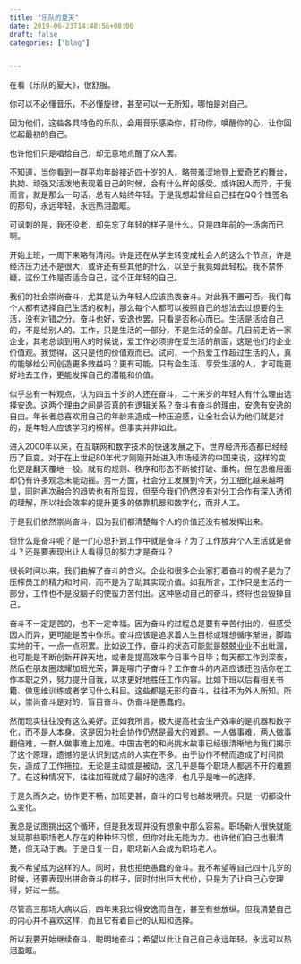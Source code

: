 ```yaml
---
title: "乐队的夏天"
date: 2019-06-23T14:48:56+08:00
draft: false
categories: ["blog"]


---
```


在看《乐队的夏天》，很舒服。

你可以不必懂音乐，不必懂旋律，甚至可以一无所知，哪怕是对自己。

<!--more-->

因为他们，这些各具特色的乐队，会用音乐感染你，打动你，唤醒你的心，让你回忆起最初的自己。

也许他们只是唱给自己，却无意地点醒了众人罢。

不知道，当你看到一群平均年龄接近四十岁的人，略带羞涩地登上爱奇艺的舞台，执拗、顽强又活泼地表现着自己的时候，会有什么样的感受。或许因人而异，于我而言，就是那么一句话，总有人始终年轻。于是我想起曾经自己挂在QQ个性签名的那句，永远年轻，永远热泪盈眶。

可讽刺的是，我还没老，却先忘了年轻的样子是什么。只是四年前的一场病而已啊。

开始上班，一周下来略有清闲。许是还在从学生转变成社会人的这么个节点，许是经济压力还不是很大，或许还有些其他的什么，以至于我竟如此轻松。我不禁怀疑，这份工作是否适合自己，这个正年轻的自己。

我们的社会崇尚奋斗，尤其是认为年轻人应该热衷奋斗。对此我不置可否。我们每个人都有选择自己生活的权利，那么每个人都可以按照自己的想法去过想要的生活，没有对错之分。奋斗也好，安逸也罢，只看是否称心而已。生活是活给自己的，不是给别人的。工作，只是生活的一部分，不是生活的全部。几日前走访一家企业，其老总谈到用人的时候说，爱工作必须排在爱生活的前面，这是他们的企业价值观。我觉得，这只是他的价值观而已。试问，一个热爱工作超过生活的人，真的能够给公司创造更多效益吗？更有可能，只有会生活、享受生活的人，才可能更好地去工作，更能发挥自己的潜能和价值。

似乎总有一种观点，认为四五十岁的人还在奋斗，二十来岁的年轻人有什么理由选择安逸。这两个理由之间是否真的有逻辑关系？奋斗有奋斗的理由，安逸有安逸的自由。年长者总喜欢用自己的年龄来造成一种压迫感，让全社会认为他们就是对的，是年轻人应该学习的榜样。但事实并非如此。

进入2000年以来，在互联网和数字技术的快速发展之下，世界经济形态都已经经历了巨变。对于在上世纪80年代才刚刚开始进入市场经济的中国来说，这样的变化更是翻天覆地一般。就有的规则、秩序和形态不断被打破、重构，但在思维层面却仍有许多观念未能动摇。另一方面，社会分工发展到今天，分工细化越来越明显，同时再次融合的趋势也有所显现，但至今我们仍然没有对分工合作有深入透彻的理解，所以社会效率的提升更多的依靠机器和数字化，而非人工。

于是我们依然崇尚奋斗，因为我们都清楚每个人的价值还没有被发挥出来。

但什么是奋斗呢？是一门心思扑到工作中就是奋斗？为了工作放弃个人生活就是奋斗？还是要表现出让人看得见的努力才是奋斗？

很长时间以来，我们曲解了奋斗的含义。企业和很多企业家打着奋斗的幌子是为了压榨员工的精力和时间，而不是为了助其实现价值。如我所言，工作只是生活的一部分，工作也不是没脑子的使蛮力苦付出。这种感动自己的奋斗，终将也会毁掉自己。

奋斗不一定是苦的，也不一定幸福。因为奋斗的过程总是要有辛苦付出的，但感受因人而异，更可能是苦中作乐。奋斗应该是追求着人生目标或理想循序渐进，脚踏实地的干，一点一点积累。比如说工作，奋斗的状态可能就是兢兢业业不出纰漏，也可能是不断创新开辟天地，或者是提高效率今日事今日毕；每天都工作到深夜，然后在朋友圈炫耀加班光荣，算是哪门子奋斗？工作奋斗的内涵应该还包括你在工作本职之外，努力提升自我，以求更好地胜任工作内容。比如下班以后看相关书籍、做思维训练或者学习什么科目。这些都是无形的奋斗，往往不为外人所知。所以，崇尚奋斗是对的，盲目奋斗、伪奋斗是愚蠢的。

然而现实往往没有这么美好。正如我所言，极大提高社会生产效率的是机器和数字化，而不是人本身。这是因为社会协作仍然是最大的难题。一人做事难，两人做事翻倍难，一群人做事难上加难。中国古老的和尚挑水故事已经很清晰地为我们揭示了这个原理，遗憾的是认识到这点的人实在不多。由于协作不畅而造成了时间损失，造成了工作拖拉。无论是主动或是被动，这几乎是每个职场人都逃不开的难题了。在这种情况下，往往加班就成了最好的选择，也几乎是唯一的选择。

于是久而久之，协作更不畅，加班更甚，奋斗的口号也越发明亮。只是一切都没什么变化。

我总是试图挑出这个循环，但是我发现并没有想象中那么容易。职场新人很快就能发现那些职场老人存在的种种坏习惯，但你对此无能为力。也许他们自己也很清楚，但无动于衷。于是日复一日，职场新人会成为职场老人。

我不希望成为这样的人。同时，我也拒绝愚蠢的奋斗。我不希望等自己四十几岁的时候，还要表现出拼命奋斗的样子，同时付出巨大代价，只是为了让自己心安理得，好过一些。

尽管高三那场大病以后，四年来我过得安逸而自在，甚至有些放纵。但我清楚自己的内心并不喜欢这样，而且它有着自己的认知和选择。

所以我要开始继续奋斗，聪明地奋斗；希望以此让自己自己永远年轻，永远可以热泪盈眶。

